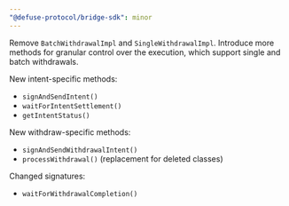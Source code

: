 ```yaml
---
"@defuse-protocol/bridge-sdk": minor
---
```


Remove `BatchWithdrawalImpl` and `SingleWithdrawalImpl`.
Introduce more methods for granular control over the execution, which support single and batch withdrawals.

New intent-specific methods:
- `signAndSendIntent()`
- `waitForIntentSettlement()`
- `getIntentStatus()`

New withdraw-specific methods:
- `signAndSendWithdrawalIntent()`
- `processWithdrawal()` (replacement for deleted classes)

Changed signatures:
- `waitForWithdrawalCompletion()`
